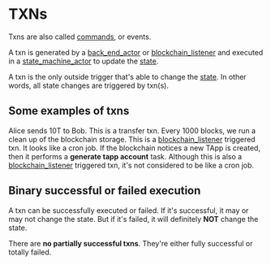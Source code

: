 # TXNs

Txns are also called [commands](commands.md), or events. 

A txn is generated by a [back_end_actor](back_end_actor.md) or [blockchain_listener](blockchain_listener.md) and executed in a [state_machine_actor](state_machine_actor.md) to update the [state](state.md).

A txn is the only outside trigger that's able to change the [state](state.md). In other words, all state changes are triggered by txn(s).

## Some examples of txns

Alice sends 10T to Bob. This is a transfer txn.
Every 1000 blocks, we run a clean up of the blockchain storage. This is a [blockchain_listener](blockchain_listener.md) triggered txn. It looks like a cron job.
If the blockchain notices a new TApp is created, then it performs a **generate tapp account** task. Although this is also a [blockchain_listener](blockchain_listener.md) triggered txn, it's not considered to be like a cron job.

## Binary successful or failed execution

A txn can be successfully executed or failed. If it's successful, it may or may not change the state. But if it's failed, it will definitely **NOT** change the state. 

There are **no partially successful txns**. They're either fully successful or totally failed.
